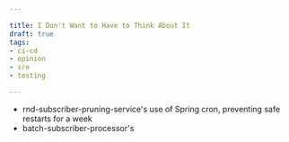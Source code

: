 ```yaml
---

title: I Don't Want to Have to Think About It
draft: true
tags:
- ci-cd
- opinion
- sre
- testing

---
```


- rnd-subscriber-pruning-service's use of Spring cron, preventing safe restarts for a week
- batch-subscriber-processor's
<!--stackedit_data:
eyJoaXN0b3J5IjpbLTE4OTA0NzQ4MzhdfQ==
-->